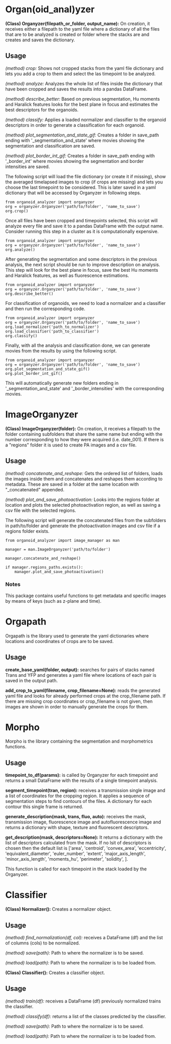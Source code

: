 # Organ(oid_anal)yzer

**(Class) Organyzer(filepath_or_folder, output_name):** On creation, it receives either a filepath to the yaml file where a dictionary of all the files that are to be analyzed is created or folder where the stacks are and creates and saves the dictionary.

## Usage
*(method) crop:* Shows not cropped stacks from the yaml file dictionary and lets you add a crop to them and select the las timepoint to be analyzed.

*(method) analyze:* Analyzes the whole list of files inside the dictionary that have been cropped and saves the results into a pandas DataFrame.

*(method) describe_better:* Based on previous segmentation, Hu moments and Haralick features looks for the best plane in focus and estimates the best descriptors for the organoids.

*(method) classify:* Applies a loaded normalizer and classifier to the organoid descriptors in order to generate a classification for each organoid.

*(method) plot_segmentation_and_state_gif:* Creates a folder in save_path ending with '_segmentation_and_state' where movies showing the segmentation and classification are saved.

*(method) plot_border_int_gif:* Creates a folder in save_path ending with '_border_int' where movies showing the segmentation and border intensities are saved.

The following script will load the file dictionary (or create it if missing), show the averaged timelapsed images to crop (if crops are missing) and lets you choose the last timepoint to be considered. This is later saved in a yaml dictionary that will be accessed by Organyzer in following steps. 
    
    from organoid_analyzer import organyzer
    org = organyzer.Organyzer('path/to/folder', 'name_to_save')
    org.crop()
   
Once all files have been cropped and timepoints selected, this script will analyze every file and save it to a pandas DataFrame with the output name. Consider running this step in a cluster as it is computationally expensive.

    from organoid_analyzer import organyzer
    org = organyzer.Organyzer('path/to/folder', 'name_to_save')
    org.analyze()
   
After generating the segmentation and some descriptors in the previous analysis, the next script should be run to improve description on analysis. This step will look for the best plane in focus, save the best Hu moments and Haralick features, as well as fluorescence estimations.

    from organoid_analyzer import organyzer
    org = organyzer.Organyzer('path/to/folder', 'name_to_save')
    org.describe_better()
    
For classification of organoids, we need to load a normalizer and a classifier and then run the corresponding code.

    from organoid_analyzer import organyzer
    org = organyzer.Organyzer('path/to/folder', 'name_to_save')
    org.load_normalizer('path_to_normalizer')
    org.load_classifier('path_to_classifier')
    org.classify()
    
Finally, with all the analysis and classification done, we can generate movies from the results by using the following script.

    from organoid_analyzer import organyzer
    org = organyzer.Organyzer('path/to/folder', 'name_to_save')
    org.plot_segmentation_and_state_gif()
    org.plot_border_int_gif()
    
This will automatically generate new folders ending in '_segmentation_and_state' and '_border_intensities' with the corresponding movies.

# ImageOrganyzer

**(Class) ImageOrganyzer(folder):** On creation, it receives a filepath to the folder containing subfolders that share the same name but ending with the number corresponding to how they were acquired (i.e. date_001). If there is a "regions" folder it is used to create PA images and a csv file.

## Usage
*(method) concatenate_and_reshape:* Gets the ordered list of folders, loads the images inside them and concatenates and reshapes them according to metadata. These are saved in a folder at the same location with "_concatenated" appended.

*(method) plot_and_save_photoactivation:* Looks into the regions folder at location and plots the selected photoactivation region, as well as saving a csv file with the selected regions.

The following script will generate the concatenated files from the subfolders in path/to/folder and generate the photoactivation images and csv file if a regions folder exists.

    from organoid_analyzer import image_manager as man
    
    manager = man.ImageOrganyzer('path/to/folder')

    manager.concatenate_and_reshape()

    if manager.regions_paths.exists():
        manager.plot_and_save_photoactivation()

### Notes

This package contains useful functions to get metadata and specific images by means of keys (such as z-plane and time).


# Orgapath

Orgapath is the library used to generate the yaml dictionaries where locations and coordinates of crops are to be saved.

## Usage

**create_base_yaml(folder, output):** searches for pairs of stacks named Trans and YFP and generates a yaml file where locations of each pair is saved in the output path.

**add_crop_to_yaml(filename, crop_filename=None):** reads the generated yaml file and looks for already performed crops at the crop_filename path. If there are missing crop coordinates or crop_filename is not given, then images are shown in order to manually generate the crops for them.


# Morpho

Morpho is the library containing the segmentation and morphometrics functions. 

## Usage

**timepoint_to_df(params):** is called by Organyzer for each timepoint and returns a small DataFrame with the results of a single timepoint analysis.

**segment_timepoint(tran, region):** receives a transmission single image and a list of coordinates for the cropping region. It applies a sequence of segmentation steps to find contours of the files. A dictionary for each contour this single frame is returned.

**generate_description(mask, trans, fluo, auto):** receives the mask, transmission image, fluorescence image and autofluorescence image and returns a dictionary with shape, texture and fluorescent descriptors.

**get_description(mask, descriptors=None):** It returns a dictionary with the list of descriptors calculated from the mask. If no lsit of descriptors is chosen then the default list is ['area', 'centroid', 'convex_area', 'eccentricity',
                       'equivalent_diameter', 'euler_number', 'extent',
                       'major_axis_length', 'minor_axis_length', 'moments_hu',
                       'perimeter', 'solidity', ].

This function is called for each timepoint in the stack loaded by the Organyzer.

# Classifier

**(Class) Normalizer():** Creates a normalizer object.

## Usage
*(method) find_normalization(df, col):* receives a DataFrame (df) and the list of columns (cols) to be normalized.

*(method) save(path):* Path to where the normalizer is to be saved.

*(method) load(path):* Path to where the normalizer is to be loaded from.


**(Class) Classifier():** Creates a classifier object.

## Usage
*(method) train(df):* receives a DataFrame (df) previously normalized trains the classifier.

*(method) classify(df):* returns a list of the classes predicted by the classifier.

*(method) save(path):* Path to where the normalizer is to be saved.

*(method) load(path):* Path to where the normalizer is to be loaded from.